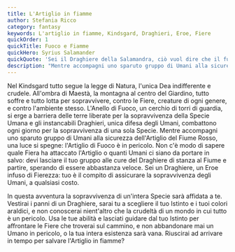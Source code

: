 ```yaml
---
title: L'Artiglio in fiamme
author: Stefania Ricco
category: fantasy
keywords: L'artiglio in fiamme, Kindsgard, Draghieri, Eroe, Fiere
quickOrder: 1
quickTitle: Fuoco e Fiamme
quickHero: Syrius Salamander
quickQuote: 'Sei il Draghiere della Salamandra, ciò vuol dire che il fuoco non ti spaventa, ma ci sono moltissimi modi con cui questo luogo potrebbe uccidere i tuoi Umani, e non vuoi che succeda.'
description: "Mentre accompagni uno sparuto gruppo di Umani alla sicurezza dell'Artiglio del Fiume Rosso, una luce si spegne: l'Artiglio di Fuoco è in pericolo."
---
```


Nel Kindsgard tutto segue la legge di Natura, l'unica Dea indifferente e crudele. All'ombra di Maestà, la montagna al centro del Giardino, tutto soffre e tutto lotta per sopravvivere, contro le Fiere, creature di ogni genere, e contro l'ambiente stesso.
L'Anello di Fuoco, un cerchio di torri di guardia, si erge a barriera delle terre liberate per la sopravvivenza della Specie Umana e gli instancabili Draghieri, unica difesa degli Umani, combattono ogni giorno per la sopravvivenza di una sola Specie.
Mentre accompagni uno sparuto gruppo di Umani alla sicurezza dell'Artiglio del Fiume Rosso, una luce si spegne: l'Artiglio di Fuoco è in pericolo. Non c'è modo di sapere quale Fiera ha attaccato l'Artiglio o quanti Umani ci siano da portare in salvo: devi lasciare il tuo gruppo alle cure del Draghiere di stanza al Fiume e partire, sperando di essere abbastanza veloce. Sei un Draghiere, un Eroe infuso di Fierezza: tuo è il compito di assicurare la sopravvivenza degli Umani, a qualsiasi costo.

In questa avventura la sopravvivenza di un'intera Specie sarà affidata a te.
Vestirai i panni di un Draghiere, sarai tu a scegliere il tuo Istinto e i tuoi colori araldici, e non conoscerai nient'altro che la crudeltà di un mondo in cui tutto è un pericolo.
Usa le tue abilità e lasciati guidare dal tuo Istinto per affrontare le Fiere che troverai sul cammino, e non abbandonare mai un Umano in pericolo, o la tua intera esistenza sarà vana.
Riuscirai ad arrivare in tempo per salvare l'Artiglio in fiamme?
